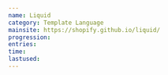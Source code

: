 ```yaml
---
name: Liquid
category: Template Language
mainsite: https://shopify.github.io/liquid/
progression: 
entries: 
time: 
lastused: 
---
```


